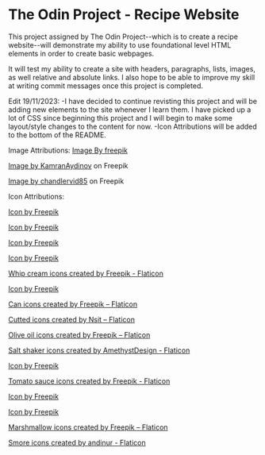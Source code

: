 # The Odin Project - Recipe Website

This project assigned by The Odin Project--which is to create a recipe website--will demonstrate my ability to use foundational level HTML elements in order to create basic webpages.

It will test my ability to create a site with headers, paragraphs, lists, images, as well relative and absolute links. I also hope to be able to improve my skill at writing commit messages once this project is completed.

Edit 19/11/2023:
-I have decided to continue revisting this project and will be adding new elements to the site whenever I learn them. I have picked up a lot of CSS since beginning this project and I will begin to make some layout/style changes to the content for now.
-Icon Attributions will be added to the bottom of the README.







Image Attributions:
<a href="https://www.freepik.com/free-ai-image/ai-generated-image-banana_58598070.htm#page=2&query=banana%20peanut%20butter%20smoothie&position=6&from_view=search&track=ais&uuid=2f06062c-9f39-463a-8230-8b0f0e759153">Image By freepik</a>


<a href="https://www.freepik.com/free-photo/front-close-view-delicious-tomato-soup-with-bread-rusks-greens-grey-soup-meal-dinner-vegetable_10784896.htm#page=2&query=cream%20of%20tomato%20soup&position=37&from_view=search&track=ais&uuid=51cb4b33-4aea-41e7-b020-73c55ae53298">Image by KamranAydinov</a> on Freepik

<a href="https://www.freepik.com/free-photo/homemade-traditional-smore-wooden-table-ai-generative_41369895.htm#query=smores&position=0&from_view=search&track=sph&uuid=39f525c6-f737-444e-bca3-d588782f0a4c">Image by chandlervid85</a> on Freepik

Icon Attributions:

<a href="https://www.freepik.com/icon/banana_3578232">Icon by Freepik</a>

<a href="https://www.freepik.com/icon/peanut-butter_734780">Icon by Freepik</a>

<a href="https://www.freepik.com/icon/yogurt_199587">Icon by Freepik</a>

<a href="https://www.freepik.com/icon/milk_372973#fromView=search&term=milk&page=1&position=1&track=ais">Icon by Freepik</a>

<a href="https://www.flaticon.com/free-icons/whip-cream" title="whip cream icons">Whip cream icons created by Freepik - Flaticon</a>

<a href="https://www.freepik.com/icon/smoothies_3280087#fromView=search&term=banana+smoothie&page=1&position=6&track=ais">Icon by Freepik</a>

<a href="https://www.flaticon.com/free-icons/can" title="can icons">Can icons created by Freepik – Flaticon</a>

<a href="https://www.flaticon.com/free-icons/cutted" title="cutted icons">Cutted icons created by Nsit – Flaticon</a>

<a href="https://www.flaticon.com/free-icons/olive-oil" title="olive oil icons">Olive oil icons created by Freepik – Flaticon</a>

<a href="https://www.flaticon.com/free-icons/salt-shaker" title="salt shaker icons">Salt shaker icons created by AmethystDesign - Flaticon</a>

<a href="https://www.freepik.com/icon/glass-water_3248369#fromView=search&term=water&page=1&position=8&track=ais">Icon by Freepik</a>

<a href="https://www.flaticon.com/free-icons/tomato-sauce" title="tomato sauce icons">Tomato sauce icons created by Freepik - Flaticon</a>

<a href="https://www.freepik.com/icon/chocolate-bar_4142995#fromView=search&term=chocolate&page=1&position=1&track=ais">Icon by Freepik</a>

<a href="https://www.freepik.com/icon/afikoman_7225210#fromView=search&term=graham+cracker&page=1&position=0&track=ais">Icon by Freepik</a>

<a href="https://www.flaticon.com/free-icons/marshmallow" title="marshmallow icons">Marshmallow icons created by Freepik – Flaticon</a>

<a href="https://www.flaticon.com/free-icons/smore" title="smore icons">Smore icons created by andinur - Flaticon</a>